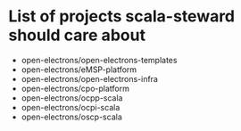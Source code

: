 # List of projects scala-steward should care about
- open-electrons/open-electrons-templates
- open-electrons/eMSP-platform
- open-electrons/open-electrons-infra
- open-electrons/cpo-platform
- open-electrons/ocpp-scala
- open-electrons/ocpi-scala
- open-electrons/oscp-scala
